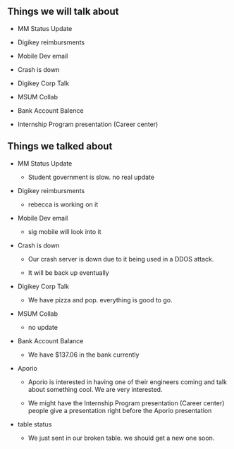 ## Things we will talk about ##

- MM Status Update

- Digikey reimbursments

- Mobile Dev email

- Crash is down

- Digikey Corp Talk

- MSUM Collab

- Bank Account Balence

- Internship Program presentation (Career center)

## Things we talked about ##

- MM Status Update

	- Student government is slow. no real update

- Digikey reimbursments

	- rebecca is working on it

- Mobile Dev email

	- sig mobile will look into it 

- Crash is down

	- Our crash server is down due to it being used in a DDOS attack.

	- It will be back up eventually

- Digikey Corp Talk

	- We have pizza and pop. everything is good to go.

- MSUM Collab

	- no update

- Bank Account Balance

	- We have $137.06 in the bank currently

- Aporio
	
	- Aporio is interested in having one of their engineers coming and talk about something cool. We are very interested.
 
 	- We might have the Internship Program presentation (Career center) people give a presentation right before the Aporio presentation 

- table status
	
	- We just sent in our broken table. we should get a new one soon.
